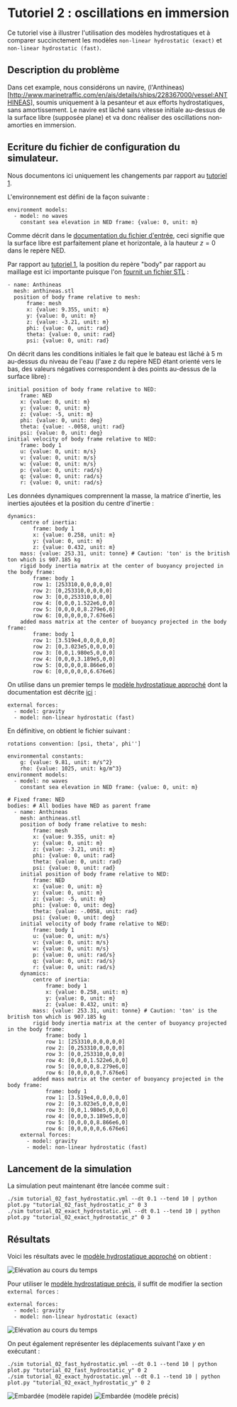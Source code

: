 # Tutoriel 2 : oscillations en immersion

Ce tutoriel vise à illustrer l'utilisation des modèles hydrostatiques et à
comparer succinctement les modèles `non-linear hydrostatic (exact)` et
`non-linear hydrostatic (fast)`.

## Description du problème
Dans cet example, nous considérons un navire,
(l'Anthineas)[http://www.marinetraffic.com/en/ais/details/ships/228367000/vessel:ANTHINEAS],
soumis uniquement à la pesanteur et aux efforts hydrostatiques, sans
amortissement. Le navire est lâché sans vitesse initiale au-dessus de la
surface libre (supposée plane) et va donc réaliser des oscillations
non-amorties en immersion.

## Ecriture du fichier de configuration du simulateur.

Nous documentons ici uniquement les changements par rapport au
[tutoriel 1](tutorials.html#tutoriel-1-balle-en-chute-libre).

L'environnement est défini de la façon suivante :

~~~~~~~~~~~~~~~~~~~~~~~~~~~~~~~~~~~~~~~~~~ {.yaml}
environment models:
  - model: no waves
    constant sea elevation in NED frame: {value: 0, unit: m}
~~~~~~~~~~~~~~~~~~~~~~~~~~~~~~~~~~~~~~~~~~

Comme décrit dans le [documentation du fichier
d'entrée](documentation_yaml.html#absence-de-houle), ceci signifie que la
surface libre est parfaitement plane et horizontale, à la hauteur $z=0$ dans le
repère NED.

Par rapport au [tutoriel 1](tutorials.html#tutoriel-1-balle-en-chute-libre), la
position du repère "body" par rapport au maillage est ici importante puisque
l'on [fournit un fichier STL](documentation_yaml.html#d%C3%A9finition-du-fichier-de-maillage) :

~~~~~~~~~~~~~~~~~~~~~~~~~~~~~~~~~~~~~~~~~~ {.yaml}
- name: Anthineas
  mesh: anthineas.stl
  position of body frame relative to mesh:
      frame: mesh
      x: {value: 9.355, unit: m}
      y: {value: 0, unit: m}
      z: {value: -3.21, unit: m}
      phi: {value: 0, unit: rad}
      theta: {value: 0, unit: rad}
      psi: {value: 0, unit: rad}
~~~~~~~~~~~~~~~~~~~~~~~~~~~~~~~~~~~~~~~~~~

On décrit dans les conditions initiales le fait que le bateau est lâché à 5 m
au-dessus du niveau de l'eau (l'axe z du repère NED étant orienté vers le bas,
des valeurs négatives correspondent à des points au-dessus de la surface libre)
:

~~~~~~~~~~~~~~~~~~~~~~~~~~~~~~~~~~~~~~~~~~ {.yaml}
initial position of body frame relative to NED:
    frame: NED
    x: {value: 0, unit: m}
    y: {value: 0, unit: m}
    z: {value: -5, unit: m}
    phi: {value: 0, unit: deg}
    theta: {value: -.0058, unit: rad}
    psi: {value: 0, unit: deg}
initial velocity of body frame relative to NED:
    frame: body 1
    u: {value: 0, unit: m/s}
    v: {value: 0, unit: m/s}
    w: {value: 0, unit: m/s}
    p: {value: 0, unit: rad/s}
    q: {value: 0, unit: rad/s}
    r: {value: 0, unit: rad/s}
~~~~~~~~~~~~~~~~~~~~~~~~~~~~~~~~~~~~~~~~~~

Les données dynamiques comprennent la masse, la matrice d'inertie, les inerties ajoutées
et la position du centre d'inertie :

~~~~~~~~~~~~~~~~~~~~~~~~~~~~~~~~~~~~~~~~~~ {.yaml}
dynamics:
    centre of inertia:
        frame: body 1
        x: {value: 0.258, unit: m}
        y: {value: 0, unit: m}
        z: {value: 0.432, unit: m}
    mass: {value: 253.31, unit: tonne} # Caution: 'ton' is the british ton which is 907.185 kg
    rigid body inertia matrix at the center of buoyancy projected in the body frame:
        frame: body 1
        row 1: [253310,0,0,0,0,0]
        row 2: [0,253310,0,0,0,0]
        row 3: [0,0,253310,0,0,0]
        row 4: [0,0,0,1.522e6,0,0]
        row 5: [0,0,0,0,8.279e6,0]
        row 6: [0,0,0,0,0,7.676e6]
    added mass matrix at the center of buoyancy projected in the body frame:
        frame: body 1
        row 1: [3.519e4,0,0,0,0,0]
        row 2: [0,3.023e5,0,0,0,0]
        row 3: [0,0,1.980e5,0,0,0]
        row 4: [0,0,0,3.189e5,0,0]
        row 5: [0,0,0,0,8.866e6,0]
        row 6: [0,0,0,0,0,6.676e6]
~~~~~~~~~~~~~~~~~~~~~~~~~~~~~~~~~~~~~~~~~~

On utilise dans un premier temps le [modèle hydrostatique
approché](modeles_reperes_et_conventions.html#calcul-du-moment) dont la
documentation est décrite
[ici](documentation_yaml.html#hydrostatique-non-lin%C3%A9aire) :

~~~~~~~~~~~~~~~~~~~~~~~~~~~~~~~~~~~~~~~~~~ {.yaml}
external forces:
  - model: gravity
  - model: non-linear hydrostatic (fast)
~~~~~~~~~~~~~~~~~~~~~~~~~~~~~~~~~~~~~~~~~~

En définitive, on obtient le fichier suivant :

~~~~~~~~~~~~~~~~~~~~~~~~~~~~~~~~~~~~~~~~~~ {.yaml}
rotations convention: [psi, theta', phi'']

environmental constants:
    g: {value: 9.81, unit: m/s^2}
    rho: {value: 1025, unit: kg/m^3}
environment models:
  - model: no waves
    constant sea elevation in NED frame: {value: 0, unit: m}

# Fixed frame: NED
bodies: # All bodies have NED as parent frame
  - name: Anthineas
    mesh: anthineas.stl
    position of body frame relative to mesh:
        frame: mesh
        x: {value: 9.355, unit: m}
        y: {value: 0, unit: m}
        z: {value: -3.21, unit: m}
        phi: {value: 0, unit: rad}
        theta: {value: 0, unit: rad}
        psi: {value: 0, unit: rad}
    initial position of body frame relative to NED:
        frame: NED
        x: {value: 0, unit: m}
        y: {value: 0, unit: m}
        z: {value: -5, unit: m}
        phi: {value: 0, unit: deg}
        theta: {value: -.0058, unit: rad}
        psi: {value: 0, unit: deg}
    initial velocity of body frame relative to NED:
        frame: body 1
        u: {value: 0, unit: m/s}
        v: {value: 0, unit: m/s}
        w: {value: 0, unit: m/s}
        p: {value: 0, unit: rad/s}
        q: {value: 0, unit: rad/s}
        r: {value: 0, unit: rad/s}
    dynamics:
        centre of inertia:
            frame: body 1
            x: {value: 0.258, unit: m}
            y: {value: 0, unit: m}
            z: {value: 0.432, unit: m}
        mass: {value: 253.31, unit: tonne} # Caution: 'ton' is the british ton which is 907.185 kg
        rigid body inertia matrix at the center of buoyancy projected in the body frame:
            frame: body 1
            row 1: [253310,0,0,0,0,0]
            row 2: [0,253310,0,0,0,0]
            row 3: [0,0,253310,0,0,0]
            row 4: [0,0,0,1.522e6,0,0]
            row 5: [0,0,0,0,8.279e6,0]
            row 6: [0,0,0,0,0,7.676e6]
        added mass matrix at the center of buoyancy projected in the body frame:
            frame: body 1
            row 1: [3.519e4,0,0,0,0,0]
            row 2: [0,3.023e5,0,0,0,0]
            row 3: [0,0,1.980e5,0,0,0]
            row 4: [0,0,0,3.189e5,0,0]
            row 5: [0,0,0,0,8.866e6,0]
            row 6: [0,0,0,0,0,6.676e6]
    external forces:
      - model: gravity
      - model: non-linear hydrostatic (fast)
~~~~~~~~~~~~~~~~~~~~~~~~~~~~~~~~~~~~~~~~~~

## Lancement de la simulation

La simulation peut maintenant être lancée comme suit :

~~~~~~~~~~~~~~~~~~~~~~~~~~~~~~~~~~~~~~~~~~ {.bash}
./sim tutorial_02_fast_hydrostatic.yml --dt 0.1 --tend 10 | python plot.py "tutorial_02_fast_hydrostatic_z" 0 3
./sim tutorial_02_exact_hydrostatic.yml --dt 0.1 --tend 10 | python plot.py "tutorial_02_exact_hydrostatic_z" 0 3
~~~~~~~~~~~~~~~~~~~~~~~~~~~~~~~~~~~~~~~~~~

## Résultats

Voici les résultats avec le [modèle hydrostatique
approché](modeles_reperes_et_conventions.html#calcul-du-moment) on obtient :

![Elévation au cours du temps](images/tutorial_02_fast_hydrostatic_z.svg)

Pour utiliser le [modèle hydrostatique
précis](modeles_reperes_et_conventions.html#calcul-du-moment), il suffit de
modifier la section `external forces` :

~~~~~~~~~~~~~~~~~~~~~~~~~~~~~~~~~~~~~~~~~~ {.yaml}
external forces:
  - model: gravity
  - model: non-linear hydrostatic (exact)
~~~~~~~~~~~~~~~~~~~~~~~~~~~~~~~~~~~~~~~~~~

![Elévation au cours du temps](images/tutorial_02_exact_hydrostatic_z.svg)

On peut également représenter les déplacements suivant l'axe $y$ en exécutant :

~~~~~~~~~~~~~~~~~~~~~~~~~~~~~~~~~~~~~~~~~~ {.bash}
./sim tutorial_02_fast_hydrostatic.yml --dt 0.1 --tend 10 | python plot.py "tutorial_02_fast_hydrostatic_y" 0 2
./sim tutorial_02_exact_hydrostatic.yml --dt 0.1 --tend 10 | python plot.py "tutorial_02_exact_hydrostatic_y" 0 2
~~~~~~~~~~~~~~~~~~~~~~~~~~~~~~~~~~~~~~~~~~

![Embardée (modèle rapide)](images/tutorial_02_fast_hydrostatic_y.svg)
![Embardée (modèle précis)](images/tutorial_02_exact_hydrostatic_y.svg)
